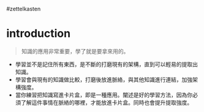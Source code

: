 #zettelkasten 

# introduction
> 知識的應用非常重要，學了就是要拿來用的。

- 學習並不是記住所有東西，是不斷的打磨現有的架構，直到可以輕易的提取出知識。
- 學習會與現有的知識做比較，打磨後放進脈絡，與其他知識進行連結，加強架構強度。
- 當你練習把知識寫進卡片盒，即是一種應用。闡述是好的學習方法，因為你必須了解這件事情在脈絡的哪裡，才能放進卡片盒。同時也會提升提取強度。
